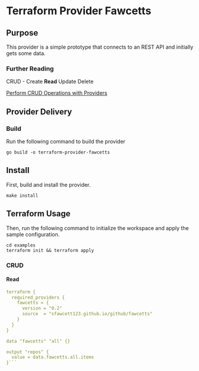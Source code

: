 # Terraform Provider Fawcetts

## Purpose
This provider is a simple prototype that connects to an REST API and initially gets some data.

### Further Reading

CRUD - Create **Read** Update Delete 

[Perform CRUD Operations with Providers](https://developer.hashicorp.com/terraform/tutorials/providers/provider-use)

 
## Provider Delivery

### Build
Run the following command to build the provider

```shell
go build -o terraform-provider-fawcetts
```

## Install

First, build and install the provider.

```shell
make install
```

## Terraform Usage

Then, run the following command to initialize the workspace and apply the sample configuration.

```shell
cd examples
terraform init && terraform apply
```
### CRUD

#### Read

```yaml
terraform {
  required_providers {
    fawcetts = {
      version = "0.2"
      source  = "sfawcett123.github.io/github/fawcetts"
    }
  }
}

data "fawcetts" "all" {}

output "repos" {
  value = data.fawcetts.all.items
}```


